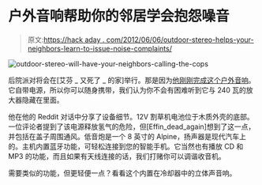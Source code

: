 # 户外音响帮助你的邻居学会抱怨噪音

> 原文:[https://hack aday . com/2012/06/06/outdoor-stereo-helps-your-neighbors-learn-to-issue-noise-complaints/](https://hackaday.com/2012/06/06/outdoor-stereo-helps-your-neighbors-learn-to-issue-noise-complaints/)

![](../Images/404cff7906cbbf58dc4af8e0c80ebbe9.png "outdoor-stereo-will-have-your-neighbors-calling-the-cops")

后院派对将会在[艾芬 _ 又死了 _ 的家]举行。那是因为[他刚刚完成这个户外音响](http://imgur.com/a/YYheW#0)。它自带电源，所以你可以随身携带，我们认为你不会有困难听到它与 240 瓦的放大器隐藏在里面。

他在他的 Reddit 对话中分享了设备细节。12V 割草机电池位于木质外壳的底部。一位评论者提到了该电源释放氢气的危险，但[Effin_dead_again]想到了这一点，并包括在盖子周围通风。低音炮是一个 8 英寸的 Alpine，扬声器是现代汽车上的。主机内置蓝牙功能，可轻松连接到您的智能手机。它当然也有播放 CD 和 MP3 的功能，而且如果有天线连接的话，我们打赌你可以调谐收音机。

需要类似的功能，但更轻便一点？看看这个内置在冷却器中的立体声音响。
